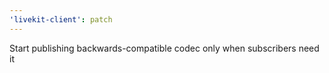 ```yaml
---
'livekit-client': patch
---
```


Start publishing backwards-compatible codec only when subscribers need it
